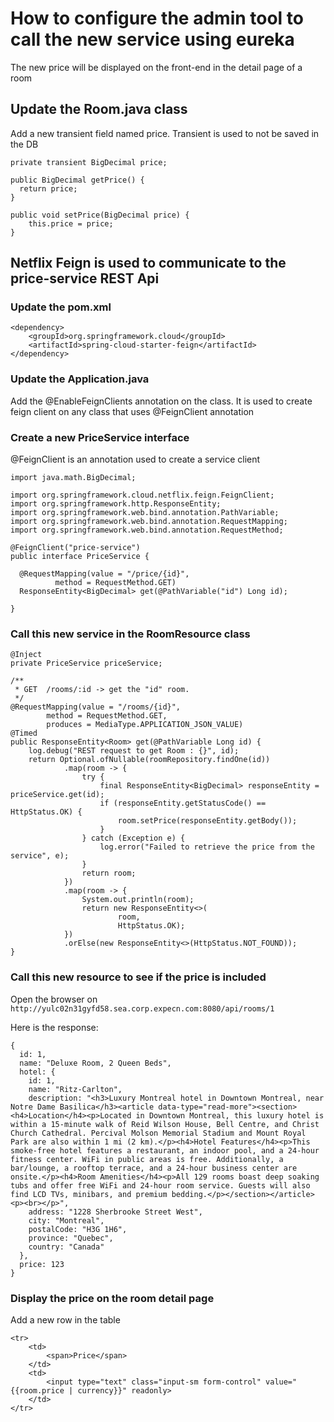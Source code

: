 # How to configure the admin tool to call the new service using eureka

The new price will be displayed on the front-end in the detail page of a room

## Update the Room.java class

Add a new transient field named price. Transient is used to not be saved in the DB

    private transient BigDecimal price;

    public BigDecimal getPrice() {
      return price;
    }

    public void setPrice(BigDecimal price) {
        this.price = price;
    }


## Netflix Feign is used to communicate to the price-service REST Api

### Update the pom.xml

    <dependency>
        <groupId>org.springframework.cloud</groupId>
        <artifactId>spring-cloud-starter-feign</artifactId>
    </dependency>

### Update the Application.java

Add the @EnableFeignClients annotation on the class. It is used to create feign
client on any class that uses @FeignClient annotation

### Create a new PriceService interface

@FeignClient is an annotation used to create a service client

    import java.math.BigDecimal;

    import org.springframework.cloud.netflix.feign.FeignClient;
    import org.springframework.http.ResponseEntity;
    import org.springframework.web.bind.annotation.PathVariable;
    import org.springframework.web.bind.annotation.RequestMapping;
    import org.springframework.web.bind.annotation.RequestMethod;

    @FeignClient("price-service")
    public interface PriceService {

      @RequestMapping(value = "/price/{id}",
              method = RequestMethod.GET)
      ResponseEntity<BigDecimal> get(@PathVariable("id") Long id);

    }

### Call this new service in the RoomResource class


    @Inject
    private PriceService priceService;

    /**
     * GET  /rooms/:id -> get the "id" room.
     */
    @RequestMapping(value = "/rooms/{id}",
            method = RequestMethod.GET,
            produces = MediaType.APPLICATION_JSON_VALUE)
    @Timed
    public ResponseEntity<Room> get(@PathVariable Long id) {
        log.debug("REST request to get Room : {}", id);
        return Optional.ofNullable(roomRepository.findOne(id))
                .map(room -> {
                    try {
                        final ResponseEntity<BigDecimal> responseEntity = priceService.get(id);
                        if (responseEntity.getStatusCode() == HttpStatus.OK) {
                            room.setPrice(responseEntity.getBody());
                        }
                    } catch (Exception e) {
                        log.error("Failed to retrieve the price from the service", e);
                    }
                    return room;
                })
                .map(room -> {
                    System.out.println(room);
                    return new ResponseEntity<>(
                            room,
                            HttpStatus.OK);
                })
                .orElse(new ResponseEntity<>(HttpStatus.NOT_FOUND));
    }


### Call this new resource to see if the price is included

Open the browser on ```http://yulc02n31gyfd58.sea.corp.expecn.com:8080/api/rooms/1```

Here is the response:

    {
      id: 1,
      name: "Deluxe Room, 2 Queen Beds",
      hotel: {
        id: 1,
        name: "Ritz-Carlton",
        description: "<h3>Luxury Montreal hotel in Downtown Montreal, near Notre Dame Basilica</h3><article data-type="read-more"><section><h4>Location</h4><p>Located in Downtown Montreal, this luxury hotel is within a 15-minute walk of Reid Wilson House, Bell Centre, and Christ Church Cathedral. Percival Molson Memorial Stadium and Mount Royal Park are also within 1 mi (2 km).</p><h4>Hotel Features</h4><p>This smoke-free hotel features a restaurant, an indoor pool, and a 24-hour fitness center. WiFi in public areas is free. Additionally, a bar/lounge, a rooftop terrace, and a 24-hour business center are onsite.</p><h4>Room Amenities</h4><p>All 129 rooms boast deep soaking tubs and offer free WiFi and 24-hour room service. Guests will also find LCD TVs, minibars, and premium bedding.</p></section></article><p><br></p>",
        address: "1228 Sherbrooke Street West",
        city: "Montreal",
        postalCode: "H3G 1H6",
        province: "Quebec",
        country: "Canada"
      },
      price: 123
    }


### Display the price on the room detail page

Add a new row in the table

    <tr>
        <td>
            <span>Price</span>
        </td>
        <td>
            <input type="text" class="input-sm form-control" value="{{room.price | currency}}" readonly>
        </td>
    </tr>
